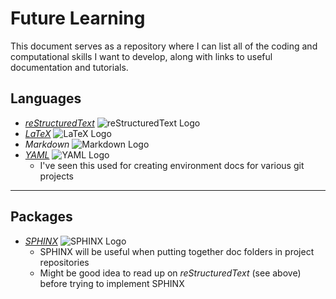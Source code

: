 # Future Learning

This document serves as a repository where I can list all of the coding and computational skills I want to develop, along with links to useful documentation and tutorials.

## Languages
* [*reStructuredText*](https://www.writethedocs.org/guide/writing/reStructuredText/)
![reStructuredText Logo](https://upload.wikimedia.org/wikipedia/commons/d/de/ReStructuredText_Logo.svg)
* [*LaTeX*](https://www.overleaf.com/learn/latex/Learn_LaTeX_in_30_minutes)
![LaTeX Logo](https://en.wikipedia.org/wiki/LaTeX#/media/File:LaTeX_logo.svg)
* *Markdown*
![Markdown Logo](https://en.wikipedia.org/wiki/Markdown#/media/File:Markdown-mark.svg)
* [*YAML*](https://www.cloudbees.com/blog/yaml-tutorial-everything-you-need-get-started/)
![YAML Logo](https://en.wikipedia.org/wiki/YAML#/media/File:YAML_Logo.svg)
	* I've seen this used for creating environment docs for various git projects
___

## Packages
* [*SPHINX*](https://www.sphinx-doc.org/en/master/usage/quickstart.html)
![SPHINX Logo](https://miro.medium.com/max/640/1*A35hgt7HPKGfYPYqG5sHiQ.jpeg)
	* SPHINX will be useful when putting together doc folders in project repositories
	* Might be good idea to read up on *reStructuredText* (see above) before trying to implement SPHINX

